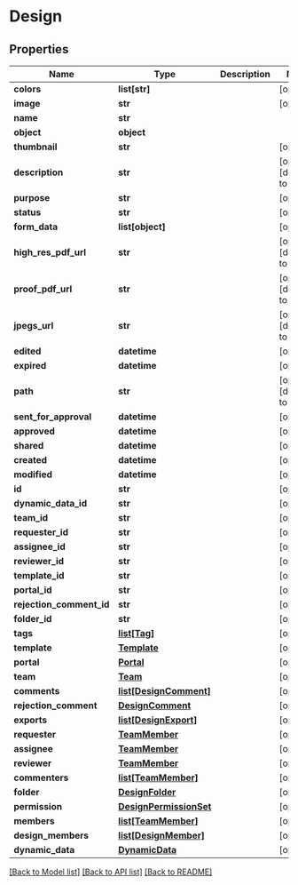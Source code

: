 # Design

## Properties
Name | Type | Description | Notes
------------ | ------------- | ------------- | -------------
**colors** | **list[str]** |  | [optional] 
**image** | **str** |  | [optional] 
**name** | **str** |  | 
**object** | **object** |  | 
**thumbnail** | **str** |  | [optional] 
**description** | **str** |  | [optional] [default to '']
**purpose** | **str** |  | [optional] 
**status** | **str** |  | [optional] 
**form_data** | **list[object]** |  | [optional] 
**high_res_pdf_url** | **str** |  | [optional] [default to '']
**proof_pdf_url** | **str** |  | [optional] [default to '']
**jpegs_url** | **str** |  | [optional] [default to '']
**edited** | **datetime** |  | [optional] 
**expired** | **datetime** |  | [optional] 
**path** | **str** |  | [optional] [default to '/']
**sent_for_approval** | **datetime** |  | [optional] 
**approved** | **datetime** |  | [optional] 
**shared** | **datetime** |  | [optional] 
**created** | **datetime** |  | [optional] 
**modified** | **datetime** |  | [optional] 
**id** | **str** |  | [optional] 
**dynamic_data_id** | **str** |  | [optional] 
**team_id** | **str** |  | [optional] 
**requester_id** | **str** |  | [optional] 
**assignee_id** | **str** |  | [optional] 
**reviewer_id** | **str** |  | [optional] 
**template_id** | **str** |  | [optional] 
**portal_id** | **str** |  | [optional] 
**rejection_comment_id** | **str** |  | [optional] 
**folder_id** | **str** |  | [optional] 
**tags** | [**list[Tag]**](Tag.md) |  | [optional] 
**template** | [**Template**](Template.md) |  | [optional] 
**portal** | [**Portal**](Portal.md) |  | [optional] 
**team** | [**Team**](Team.md) |  | [optional] 
**comments** | [**list[DesignComment]**](DesignComment.md) |  | [optional] 
**rejection_comment** | [**DesignComment**](DesignComment.md) |  | [optional] 
**exports** | [**list[DesignExport]**](DesignExport.md) |  | [optional] 
**requester** | [**TeamMember**](TeamMember.md) |  | [optional] 
**assignee** | [**TeamMember**](TeamMember.md) |  | [optional] 
**reviewer** | [**TeamMember**](TeamMember.md) |  | [optional] 
**commenters** | [**list[TeamMember]**](TeamMember.md) |  | [optional] 
**folder** | [**DesignFolder**](DesignFolder.md) |  | [optional] 
**permission** | [**DesignPermissionSet**](DesignPermissionSet.md) |  | [optional] 
**members** | [**list[TeamMember]**](TeamMember.md) |  | [optional] 
**design_members** | [**list[DesignMember]**](DesignMember.md) |  | [optional] 
**dynamic_data** | [**DynamicData**](DynamicData.md) |  | [optional] 

[[Back to Model list]](../README.md#documentation-for-models) [[Back to API list]](../README.md#documentation-for-api-endpoints) [[Back to README]](../README.md)


